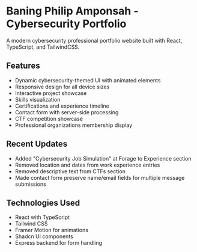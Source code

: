 # Baning Philip Amponsah - Cybersecurity Portfolio

A modern cybersecurity professional portfolio website built with React, TypeScript, and TailwindCSS.

## Features

- Dynamic cybersecurity-themed UI with animated elements
- Responsive design for all device sizes
- Interactive project showcase
- Skills visualization
- Certifications and experience timeline
- Contact form with server-side processing
- CTF competition showcase
- Professional organizations membership display

## Recent Updates

- Added "Cybersecurity Job Simulation" at Forage to Experience section
- Removed location and dates from work experience entries
- Removed descriptive text from CTFs section
- Made contact form preserve name/email fields for multiple message submissions

## Technologies Used

- React with TypeScript
- Tailwind CSS
- Framer Motion for animations
- Shadcn UI components
- Express backend for form handling
